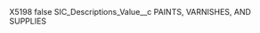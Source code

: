 <?xml version="1.0" encoding="UTF-8"?>
<CustomMetadata xmlns="http://soap.sforce.com/2006/04/metadata" xmlns:xsi="http://www.w3.org/2001/XMLSchema-instance" xmlns:xsd="http://www.w3.org/2001/XMLSchema">
    <label>X5198</label>
    <protected>false</protected>
    <values>
        <field>SIC_Descriptions_Value__c</field>
        <value xsi:type="xsd:string">PAINTS, VARNISHES, AND SUPPLIES</value>
    </values>
</CustomMetadata>
